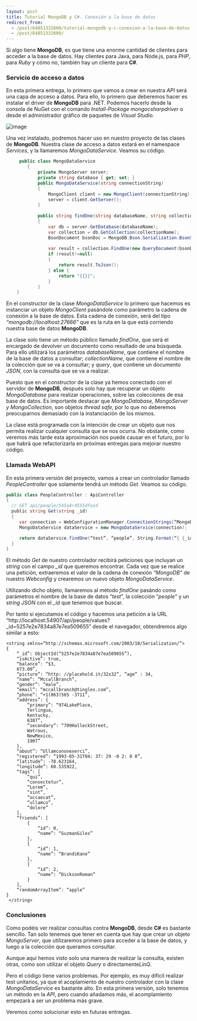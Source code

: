 ```yaml
---
layout: post
title: Tutorial MongoDB y C#. Conexión a la base de datos
redirect_from:
  - /post/64851332600/tutorial-mongodb-y-c-conexion-a-la-base-de-datos.html
  - /post/64851332600/
---
```


Si algo tiene **MongoDB**, es que tiene una enorme cantidad de clientes
para acceder a la base de datos. Hay clientes para Java, para Node.js,
para *PHP*, para *Ruby* y cómo no, también hay un cliente para **C#**. 


### Servicio de acceso a datos

En esta primera entrega, lo primero que vamos a crear en nuestra *API*
será una capa de acceso a datos. Para ello, lo primero que deberemos
hacer es instalar el driver de **MongoDB** para .NET. Podemos hacerlo
desde la consola de NuGet con el comando *Install-Package
mongocsharpdriver* o desde el administrador gráfico de paquetes de
*Visual Studio.*

![image](http://31.media.tumblr.com/ca92ccacace1ed4c0762d064987edcd9/tumblr_inline_mv40nkEAbp1sno6e9.png)

Una vez instalado, podremos hacer uso en nuestro proyecto de las clases
de **MongoDB**. Nuestra clase de acceso a datos estará en el namespace
*Services*, y la llamaremos *MongoDataService*. Veamos su código.


```csharp
     public class MongoDataService
        {
            private MongoServer server;
            private string database { get; set; }
            public MongoDataService(string connectionString)
            {
                MongoClient client = new MongoClient(connectionString);
                server = client.GetServer();
            }
            
            public string findOne(string databaseName, string collectionName, string query)
            {
                var db = server.GetDatabase(databaseName);
                var collection = db.GetCollection(collectionName);
                BsonDocument bsonDoc = MongoDB.Bson.Serialization.BsonSerializer.Deserialize<BsonDocument>(query);
                
                var result = collection.FindOne(new QueryDocument(bsonDoc));
                if (result!=null)
                {
                    return result.ToJson();
                } else {
                    return "{{}}";
                }
            }
    }
```

En el constructor de la clase *MongoDataService* lo primero que hacemos
es instanciar un objeto *MongoClient* pasándole como parámetro la cadena
de conexión a la base de datos. Esta cadena de conexión, será del tipo
*“mongodb://localhost:27666”* que es la ruta en la que está corriendo
nuestra base de datos **MongoDB**.

La clase solo tiene un método público llamado *findOne*, que será el
encargado de devolver un documento como resultado de una búsqueda. Para
ello utilizará los parámetros *databaseName*, que contiene el nombre de
la base de datos a consultar; *collectionName*, que contiene el nombre
de la colección que se va a consultar; y *query*, que contiene un
documento *JSON*, con la consulta que se va a realizar.

Puesto que en el constructor de la clase ya hemos conectado con el
servidor de **MongoDB**, después solo hay que recuperar un objeto
*MongoDatabase* para realizar operaciones, sobre las colecciones de esa
base de datos. Es importante destacar que *MongoDatabase, MongoServer y
MongoCollection*, son objetos *thread safe*, por lo que no deberemos
preocuparnos demasiado con la instanciación de los mismos.

La clase está programada con la intención de crear un objeto que nos
permita realizar cualquier consulta que se nos ocurra. No obstante, como
veremos más tarde esta aproximación nos puede causar en el futuro, por
lo que habrá que refactorizarla en próximas entregas para mejorar
nuestro código.

### Llamada WebAPI

En esta primera versión del proyecto, vamos a crear un controlador
llamado *PeopleController* que solamente tendrá un método *Get*. Veamos
su código.

```csharp
public class PeopleController : ApiController
{
  // GET api/people/545a4r4555dfasd
  public string Get(string _id)
  {
     var connection = WebConfigurationManager.ConnectionStrings[“MongoDB”].ToString();    
     MongoDataService dataService = new MongoDataService(connection);

     return dataService.findOne(“test”, “people”, String.Format(“{ {_id: ObjectId("{0}") } }”, _id));
  }        
}
```

El método *Get* de nuestro controlador recibirá peticiones que incluyan
un *string* con el campo *_id* que queremos encontrar. Cada vez que se
realice una petición, extraeremos el valor de la cadena de conexión
*“MongoDB”* de nuestro *Webconfig* y crearemos un nuevo objeto
*MongoDataService*. 

Utilizando dicho objeto, llamaremos al método *findOne* pasándo como
parámetros el nombre de la base de datos “*test*”, la colección
“*people*” y un *string* *JSON* con el *_id* que tenemos que buscar.

Por tanto si ejecutamos el código y hacemos una petición a la URL
“http://localhost:54907/api/people/values?_id=5257e2e7834a87e7ea509655”
desde el navegador, obtendremos algo similar a esto:

```
<string xmlns=“http://schemas.microsoft.com/2003/10/Serialization/”>
{
    “_id”: ObjectId(“5257e2e7834a87e7ea509655”),
    “isActive”: true,
    “balance”: “$3,
    673.00”,
    “picture”: “http: //placehold.it/32x32”, “age” : 34,
    “name”: “MccallBranch”,
    “gender”: “male”,
    “email”: “mccallbranch@tingles.com”,
    “phone”: “+1(863)565 -3711”,
    “address”: {
        “primary”: “974LakePlace,
        Terlingua,
        Kentucky,
        6387”,
        “secondary”: “709HalleckStreet,
        Watrous,
        NewMexico,
        1907”
    },
    “about”: “Ullamcononexerci”,
    “registered”: “1993-05-31T04: 37: 29 -0 2: 0 0”,
    “latitude”: -78.623164,
    “longitude”: 60.535922,
    “tags”: [
        “qui”,
        “consectetur”,
        “Lorem”,
        “sint”,
        “occaecat”,
        “ullamco”,
        “dolore”
    ],
    “friends”: [
        {
            “id”: 0,
            “name”: “GuzmanGiles”
        },
        {
            “id”: 1,
            “name”: “BrandiKane”
        },
        {
            “id”: 2,
            “name”: “DicksonRoman”
        }
    ],
    “randomArrayItem”: “apple”
}
 </string>
```

### Conclusiones

Como podéis ver realizar consultas contra **MongoDB**, desde **C#** es
bastante sencillo. Tan solo tenemos que tener en cuenta que hay que
crear un objeto *MongoServer*, que utilizaremos primero para acceder a
la base de datos, y luego a la colección que queramos consultar.

Aunque aquí hemos visto solo una manera de realizar la consulta,
existen otras, como son utilizar el objeto *Query* o directamente*LinQ*.

Pero el código tiene varios problemas. Por ejemplo, es muy difícil
realizar test unitarios, ya que el acoplamiento de nuestro controlador
con la clase *MongoDataService* es bastante alto. En esta primera
versión, solo tenemos un método en la *API*, pero cuando añadamos más,
el acomplamiento empezará a ser un problema más grave.

Veremos como solucionar esto en futuras entregas.

